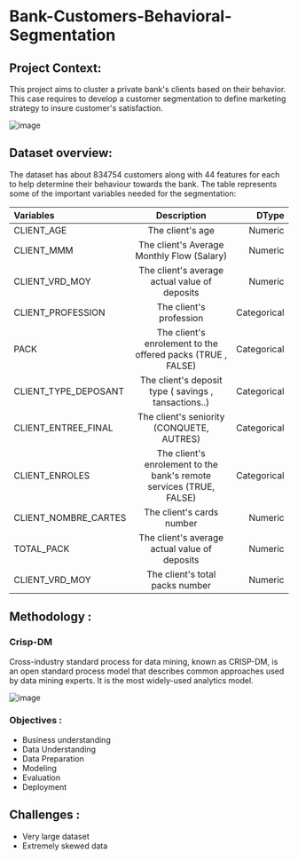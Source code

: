 # Bank-Customers-Behavioral-Segmentation

## Project Context:
This project aims to cluster a private bank's clients based on their behavior. This case requires to develop a customer segmentation to define marketing strategy to insure customer's satisfaction. 

![image](https://blog.kakaocdn.net/dn/QEkfG/btqwVfT2p4u/lCWHbDjHHOaFxjqpT2ASOK/img.png)

## Dataset overview:
The dataset has about 834754 customers along with 44 features for each to help determine their behaviour towards the bank. 
The table represents some of the important variables needed for the segmentation:

 | Variables  | Description  | DType |
| :------------ |:---------------:| -----:|
| CLIENT_AGE      | The client's age  |Numeric |
| CLIENT_MMM      | The client's Average Monthly Flow (Salary)        |   Numeric |
| CLIENT_VRD_MOY | The client's average actual value of deposits        |   Numeric |
| CLIENT_PROFESSION | The client's profession        |   Categorical |
| PACK |The client's enrolement to the offered packs (TRUE , FALSE)       |   Categorical |
| CLIENT_TYPE_DEPOSANT | The client's  deposit type ( savings , tansactions..)       |   Categorical |
| CLIENT_ENTREE_FINAL | The client's seniority (CONQUETE, AUTRES)        |   Categorical |
| CLIENT_ENROLES | The client's enrolement to the bank's remote services (TRUE, FALSE)       |   Categorical |
| CLIENT_NOMBRE_CARTES | The client's cards number        |   Numeric |
| TOTAL_PACK | The client's average actual value of deposits        |   Numeric |
| CLIENT_VRD_MOY | The client's total packs number        |   Numeric |

## Methodology :
### Crisp-DM

Cross-industry standard process for data mining, known as CRISP-DM, is an open standard process model that describes common approaches used by data mining experts. It is the most widely-used analytics model.

![image](https://upload.wikimedia.org/wikipedia/commons/thumb/b/b9/CRISP-DM_Process_Diagram.png/479px-CRISP-DM_Process_Diagram.png)

### Objectives :

- Business understanding
- Data Understanding
- Data Preparation
- Modeling
- Evaluation
- Deployment

## Challenges :
- Very large dataset
- Extremely skewed data



